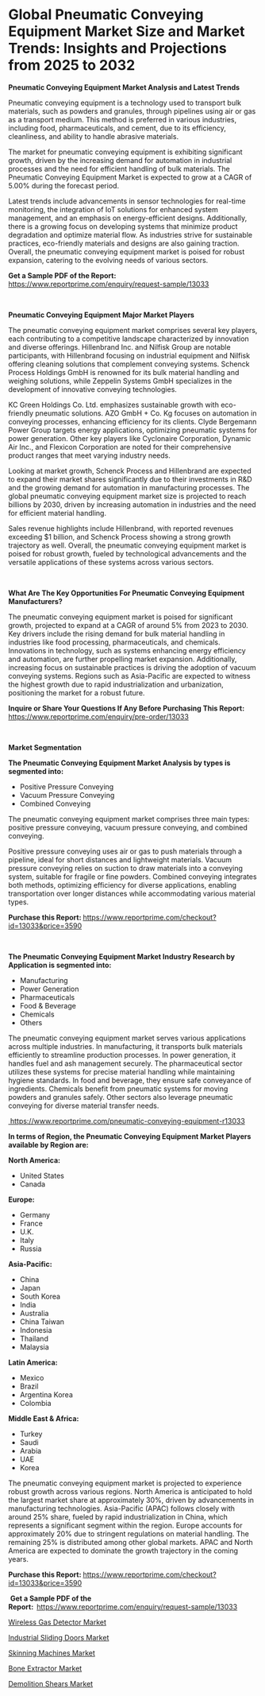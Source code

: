 <p><h1>Global Pneumatic Conveying Equipment Market Size and Market Trends: Insights and Projections from 2025 to 2032</h1></p><p><strong>Pneumatic Conveying Equipment Market Analysis and Latest Trends</strong></p>
<p><p>Pneumatic conveying equipment is a technology used to transport bulk materials, such as powders and granules, through pipelines using air or gas as a transport medium. This method is preferred in various industries, including food, pharmaceuticals, and cement, due to its efficiency, cleanliness, and ability to handle abrasive materials. </p><p>The market for pneumatic conveying equipment is exhibiting significant growth, driven by the increasing demand for automation in industrial processes and the need for efficient handling of bulk materials. The Pneumatic Conveying Equipment Market is expected to grow at a CAGR of 5.00% during the forecast period. </p><p>Latest trends include advancements in sensor technologies for real-time monitoring, the integration of IoT solutions for enhanced system management, and an emphasis on energy-efficient designs. Additionally, there is a growing focus on developing systems that minimize product degradation and optimize material flow. As industries strive for sustainable practices, eco-friendly materials and designs are also gaining traction. Overall, the pneumatic conveying equipment market is poised for robust expansion, catering to the evolving needs of various sectors.</p></p>
<p><strong>Get a Sample PDF of the Report:&nbsp;</strong> <a href="https://www.reportprime.com/enquiry/request-sample/13033?utm_campaign=1091&utm_medium=2&utm_source=Github&utm_content=ia&utm_term=19032025&utm_id=pneumatic-conveying-equipment">https://www.reportprime.com/enquiry/request-sample/13033</a></p>
<p>&nbsp;</p>
<p><strong>Pneumatic Conveying Equipment Major Market Players</strong></p>
<p><p>The pneumatic conveying equipment market comprises several key players, each contributing to a competitive landscape characterized by innovation and diverse offerings. Hillenbrand Inc. and Nilfisk Group are notable participants, with Hillenbrand focusing on industrial equipment and Nilfisk offering cleaning solutions that complement conveying systems. Schenck Process Holdings GmbH is renowned for its bulk material handling and weighing solutions, while Zeppelin Systems GmbH specializes in the development of innovative conveying technologies.</p><p>KC Green Holdings Co. Ltd. emphasizes sustainable growth with eco-friendly pneumatic solutions. AZO GmbH + Co. Kg focuses on automation in conveying processes, enhancing efficiency for its clients. Clyde Bergemann Power Group targets energy applications, optimizing pneumatic systems for power generation. Other key players like Cyclonaire Corporation, Dynamic Air Inc., and Flexicon Corporation are noted for their comprehensive product ranges that meet varying industry needs.</p><p>Looking at market growth, Schenck Process and Hillenbrand are expected to expand their market shares significantly due to their investments in R&D and the growing demand for automation in manufacturing processes. The global pneumatic conveying equipment market size is projected to reach billions by 2030, driven by increasing automation in industries and the need for efficient material handling.</p><p>Sales revenue highlights include Hillenbrand, with reported revenues exceeding $1 billion, and Schenck Process showing a strong growth trajectory as well. Overall, the pneumatic conveying equipment market is poised for robust growth, fueled by technological advancements and the versatile applications of these systems across various sectors.</p></p>
<p>&nbsp;</p>
<p><strong>What Are The Key Opportunities For Pneumatic Conveying Equipment Manufacturers?</strong></p>
<p><p>The pneumatic conveying equipment market is poised for significant growth, projected to expand at a CAGR of around 5% from 2023 to 2030. Key drivers include the rising demand for bulk material handling in industries like food processing, pharmaceuticals, and chemicals. Innovations in technology, such as systems enhancing energy efficiency and automation, are further propelling market expansion. Additionally, increasing focus on sustainable practices is driving the adoption of vacuum conveying systems. Regions such as Asia-Pacific are expected to witness the highest growth due to rapid industrialization and urbanization, positioning the market for a robust future.</p></p>
<p><strong>Inquire or Share Your Questions If Any Before Purchasing This Report:</strong> <a href="https://www.reportprime.com/enquiry/pre-order/13033?utm_campaign=1091&utm_medium=2&utm_source=Github&utm_content=ia&utm_term=19032025&utm_id=pneumatic-conveying-equipment">https://www.reportprime.com/enquiry/pre-order/13033</a></p>
<p>&nbsp;</p>
<p><strong>Market Segmentation</strong></p>
<p><strong>The Pneumatic Conveying Equipment Market Analysis by types is segmented into:</strong></p>
<p><ul><li>Positive Pressure Conveying</li><li>Vacuum Pressure Conveying</li><li>Combined Conveying</li></ul></p>
<p><p>The pneumatic conveying equipment market comprises three main types: positive pressure conveying, vacuum pressure conveying, and combined conveying. </p><p>Positive pressure conveying uses air or gas to push materials through a pipeline, ideal for short distances and lightweight materials. Vacuum pressure conveying relies on suction to draw materials into a conveying system, suitable for fragile or fine powders. Combined conveying integrates both methods, optimizing efficiency for diverse applications, enabling transportation over longer distances while accommodating various material types.</p></p>
<p><strong>Purchase this Report:&nbsp;</strong><a href="https://www.reportprime.com/checkout?id=13033&price=3590&utm_campaign=1091&utm_medium=2&utm_source=Github&utm_content=ia&utm_term=19032025&utm_id=pneumatic-conveying-equipment">https://www.reportprime.com/checkout?id=13033&price=3590</a></p>
<p>&nbsp;</p>
<p><strong>The Pneumatic Conveying Equipment Market Industry Research by Application is segmented into:</strong></p>
<p><ul><li>Manufacturing</li><li>Power Generation</li><li>Pharmaceuticals</li><li>Food & Beverage</li><li>Chemicals</li><li>Others</li></ul></p>
<p><p>The pneumatic conveying equipment market serves various applications across multiple industries. In manufacturing, it transports bulk materials efficiently to streamline production processes. In power generation, it handles fuel and ash management securely. The pharmaceutical sector utilizes these systems for precise material handling while maintaining hygiene standards. In food and beverage, they ensure safe conveyance of ingredients. Chemicals benefit from pneumatic systems for moving powders and granules safely. Other sectors also leverage pneumatic conveying for diverse material transfer needs.</p></p>
<p><a href="https://www.reportprime.com/pneumatic-conveying-equipment-r13033?utm_campaign=1091&utm_medium=2&utm_source=Github&utm_content=ia&utm_term=19032025&utm_id=pneumatic-conveying-equipment">&nbsp;https://www.reportprime.com/pneumatic-conveying-equipment-r13033</a></p>
<p><strong>In terms of Region, the Pneumatic Conveying Equipment Market Players available by Region are:</strong></p>
<p>
    <p> <strong> North America: </strong>
        <ul>
            <li>United States</li>
            <li>Canada</li>
        </ul>
        </p> 
    <p> <strong> Europe: </strong>
        <ul>
            <li>Germany</li>
            <li>France</li>
            <li>U.K.</li>
            <li>Italy</li>
            <li>Russia</li>
        </ul>
        </p> 
    <p> <strong> Asia-Pacific: </strong>
        <ul>
            <li>China</li>
            <li>Japan</li>
            <li>South Korea</li>
            <li>India</li>
            <li>Australia</li>
            <li>China Taiwan</li>
            <li>Indonesia</li>
            <li>Thailand</li>
            <li>Malaysia</li>
        </ul>
        </p> 
    <p> <strong> Latin America: </strong>
        <ul>
            <li>Mexico</li>
            <li>Brazil</li>
            <li>Argentina Korea</li>
            <li>Colombia</li>
        </ul>
        </p> 
    <p> <strong> Middle East & Africa: </strong>
        <ul>
            <li>Turkey</li>
            <li>Saudi</li>
            <li>Arabia</li>
            <li>UAE</li>
            <li>Korea</li>
        </ul>
    </p>
    </p>
<p><p>The pneumatic conveying equipment market is projected to experience robust growth across various regions. North America is anticipated to hold the largest market share at approximately 30%, driven by advancements in manufacturing technologies. Asia-Pacific (APAC) follows closely with around 25% share, fueled by rapid industrialization in China, which represents a significant segment within the region. Europe accounts for approximately 20% due to stringent regulations on material handling. The remaining 25% is distributed among other global markets. APAC and North America are expected to dominate the growth trajectory in the coming years.</p></p>
<p><strong>Purchase this Report: </strong><a href="https://www.reportprime.com/checkout?id=13033&price=3590&utm_campaign=1091&utm_medium=2&utm_source=Github&utm_content=ia&utm_term=19032025&utm_id=pneumatic-conveying-equipment">https://www.reportprime.com/checkout?id=13033&price=3590</a></p>
<p>&nbsp;<strong>Get a Sample PDF of the Report:&nbsp;&nbsp;</strong><a href="https://www.reportprime.com/enquiry/request-sample/13033?utm_campaign=1091&utm_medium=2&utm_source=Github&utm_content=ia&utm_term=19032025&utm_id=pneumatic-conveying-equipment">https://www.reportprime.com/enquiry/request-sample/13033</a></p>
<p><strong></strong></p>
<p><p><a href="https://github.com/anesimazikpd/Market-Research-Report-List-1/blob/main/wireless-gas-detector-market.md?utm_campaign=1091&utm_medium=2&utm_source=Github&utm_content=ia&utm_term=19032025&utm_id=pneumatic-conveying-equipment">Wireless Gas Detector Market</a></p><p><a href="https://github.com/tafuaraasswn/Market-Research-Report-List-1/blob/main/industrial-sliding-doors-market.md?utm_campaign=1091&utm_medium=2&utm_source=Github&utm_content=ia&utm_term=19032025&utm_id=pneumatic-conveying-equipment">Industrial Sliding Doors Market</a></p><p><a href="https://github.com/peggiputra7o/Market-Research-Report-List-1/blob/main/skinning-machines-market.md?utm_campaign=1091&utm_medium=2&utm_source=Github&utm_content=ia&utm_term=19032025&utm_id=pneumatic-conveying-equipment">Skinning Machines Market</a></p><p><a href="https://github.com/lestymbango/Market-Research-Report-List-1/blob/main/bone-extractor-market.md?utm_campaign=1091&utm_medium=2&utm_source=Github&utm_content=ia&utm_term=19032025&utm_id=pneumatic-conveying-equipment">Bone Extractor Market</a></p><p><a href="https://github.com/welidaeisya/Market-Research-Report-List-1/blob/main/demolition-shears-market.md?utm_campaign=1091&utm_medium=2&utm_source=Github&utm_content=ia&utm_term=19032025&utm_id=pneumatic-conveying-equipment">Demolition Shears Market</a></p></p>